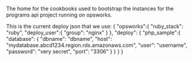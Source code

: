 The home for the cookbooks used to bootstrap the instances for the programs api project running on opsworks.

This is the current deploy json that we use:
  {
    "opsworks":{
      "ruby_stack": "ruby",
      "deploy_user":{
        "group": "nginx"
      }
    },
    "deploy": {
      "php_sample":{
        "database": {
          "dbname": "dbname", 
          "host": "mydatabase.abcd1234.region.rds.amazonaws.com", 
          "user": "username", 
          "password": "very secret",
          "port": "3306"
        }
      }
    }
  }